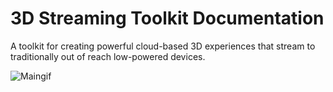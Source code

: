 # 3D Streaming Toolkit Documentation #

A toolkit for creating powerful cloud-based 3D experiences that stream to traditionally out of reach low-powered devices.


![Maingif](https://github.com/3DStreamingToolkit/3DStreamingToolkit/blob/master/Docs/Images/3dstreamclientserver.gif)